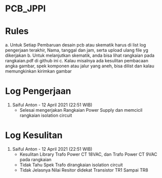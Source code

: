 # PCB_JPPI

# Rules 
a. Untuk Setiap Pembaruan desain pcb atau skematik harus di list log pengerjaan terakhir, Nama, tanggal dan jam, serta upload ulang file yg dikerjakan
b. Untuk melanjutkan skematik, anda bisa lihat rangkaian pada rangkaian.pdf di github ini
c. Kalau misalnya ada kesulitan pembacaan angka gambar, spek komponen atau jalur yang aneh, bisa dilist dan kalau memungkinkan kirimkan gambar

# Log Pengerjaan
1. Saiful Anton - 12 April 2021 (22:51 WIB)
   - Selesai mengerjakan Rangkaian Power Supply dan memcicil rangkaian isolation circuit


# Log Kesulitan
1. Saiful Anton - 12 April 2021 (22:51 WIB)
   - Kesulitan Library Trafo Power CT 18VAC, dan Trafo Power CT 9VAC pada rangkaian  
   - Tidak Tahu Spek Trafo dirangkaian isolation circuit
   - Tidak Jelasnya Nilai Resitor didekat Transistor TR1 Sampai TR8
   
